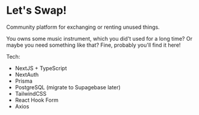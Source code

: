# Let's Swap!

Community platform for exchanging or renting unused things. 

You owns some music instrument, which you did't used for a long time? Or maybe you need something like that? Fine, probably you'll find it here!

Tech:
- NextJS + TypeScript
- NextAuth
- Prisma
- PostgreSQL (migrate to Supagebase later)
- TailwindCSS
- React Hook Form
- Axios